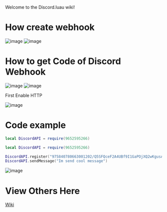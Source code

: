 Welcome to the Discord.luau wiki!

# How create webhook
![image](https://user-images.githubusercontent.com/97390242/168825759-c8490fb8-a24b-4d1a-a53d-928dffd54468.png)
![image](https://user-images.githubusercontent.com/97390242/168826134-7875ff61-bb7b-40ab-898a-54bf5f3075b8.png)




# How to get Code of Discord Webhook


![image](https://user-images.githubusercontent.com/97390242/168775886-6198986d-9293-4221-8bb6-f5dc8b142517.png)
![image](https://user-images.githubusercontent.com/97390242/168775929-09511bed-a175-495e-aa81-3001d3fedd73.png)

First Enable HTTP

![image](https://user-images.githubusercontent.com/97390242/168777375-abf0ab7c-7a13-4517-b225-8ec17d63444b.png)

# Code example
```lua
local DiscordAPI = require(9652595266)
```
```lua
local DiscordAPI = require(9652595266)

DiscordAPI.register("975840780663001202/Q5SFQceF2A4UBf9I1GaPOjXQ2wKgusAoSFfcAveXJWwG6Wfbb-QO69Hdgc9VpC16UqMH") --Put your Webhook id here
DiscordAPI.sendMessage("Im send cool message")
```

![image](https://user-images.githubusercontent.com/97390242/168776928-44acfa65-0612-4fe1-9ce0-b67d41e29c30.png)

# View Others Here
[Wiki](https://github.com/MichaelScripter/Discord.luau/wiki)
